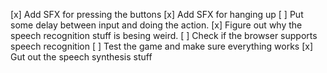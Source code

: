 [x] Add SFX for pressing the buttons
[x] Add SFX for hanging up
[ ] Put some delay between input and doing the action.
[x] Figure out why the speech recognition stuff is besing weird.
[ ] Check if the browser supports speech recognition
[ ] Test the game and make sure everything works
[x] Gut out the speech synthesis stuff
